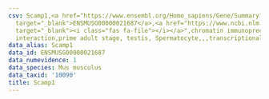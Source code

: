 ```yaml
---
csv: Scamp1,<a href="https://www.ensembl.org/Homo_sapiens/Gene/Summary?db=core;g=ENSMUSG00000021687"
  target="_blank">ENSMUSG00000021687</a>,<a href="https://www.ncbi.nlm.nih.gov/pubmed/25450459"
  target="_blank"><i class="fas fa-file"></i></a>",chromatin immunoprecipitation assay,direct
  interaction,prime adult stage, testis, Spermatocyte,,,transcriptional regulation,
data_alias: Scamp1
data_id: ENSMUSG00000021687
data_numevidence: 1
data_species: Mus musculus
data_taxid: '10090'
title: Scamp1
---
```

